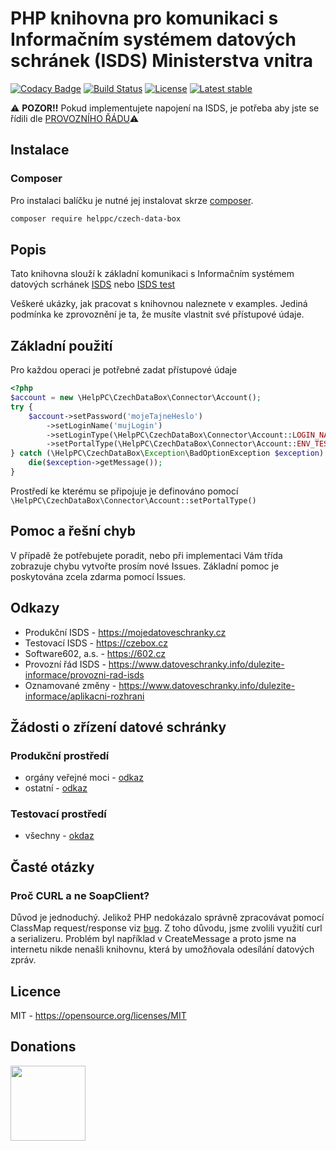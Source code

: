 # PHP knihovna pro komunikaci s Informačním systémem datových schránek (ISDS) Ministerstva vnitra

[![Codacy Badge](https://api.codacy.com/project/badge/Grade/5fcb9313dfd6467b956abba4d570d598)](https://www.codacy.com/app/Tirus91/czechDataBox?utm_source=github.com&amp;utm_medium=referral&amp;utm_content=HelpPC/isrs&amp;utm_campaign=Badge_Grade)
[![Build Status](https://travis-ci.org/HelpPC/czechDataBox.svg?branch=master)](https://travis-ci.org/HelpPC/czechDataBox) 
[![License](https://img.shields.io/badge/license-MIT-blue.svg)](https://packagist.org/packages/helppc/czechDataBox)
[![Latest stable](https://img.shields.io/packagist/v/helppc/czechDataBox.svg)](https://packagist.org/packages/helppc/czechDataBox)

⚠ **POZOR!!** Pokud implementujete napojení na ISDS, je potřeba aby jste se řídili dle [PROVOZNÍHO ŘÁDU](https://www.datoveschranky.info/dulezite-informace/provozni-rad-isds)⚠
## Instalace

### Composer

Pro instalaci balíčku je nutné jej instalovat skrze [composer](https://getcomposer.org/).

```bash
composer require helppc/czech-data-box
```

## Popis
Tato knihovna slouží k základní komunikaci s Informačním systémem datových scrhánek [ISDS](https://mojedatovaschranka.cz) nebo [ISDS test](https://czebox.cz)

Veškeré ukázky, jak pracovat s knihovnou naleznete v examples. Jediná podmínka ke zprovoznění je ta, že musíte vlastnit své přístupové údaje. 

## Základní použití
Pro každou operaci je potřebné zadat přístupové údaje
```php
<?php
$account = new \HelpPC\CzechDataBox\Connector\Account();
try {
    $account->setPassword('mojeTajneHeslo')
        ->setLoginName('mujLogin')
        ->setLoginType(\HelpPC\CzechDataBox\Connector\Account::LOGIN_NAME_PASSWORD)
        ->setPortalType(\HelpPC\CzechDataBox\Connector\Account::ENV_TEST);
} catch (\HelpPC\CzechDataBox\Exception\BadOptionException $exception) {
    die($exception->getMessage());
}
```
Prostředí ke kterému se připojuje je definováno pomocí ``\HelpPC\CzechDataBox\Connector\Account::setPortalType()``

## Pomoc a řešní chyb

V případě že potřebujete poradit, nebo při implementaci Vám třída zobrazuje chybu vytvořte prosím nové Issues. 
Základní pomoc je poskytována zcela zdarma pomocí Issues.

## Odkazy
- Produkční ISDS - https://mojedatoveschranky.cz
- Testovací ISDS - https://czebox.cz
- Software602, a.s. - https://602.cz
- Provozní řád ISDS - https://www.datoveschranky.info/dulezite-informace/provozni-rad-isds
- Oznamované změny - https://www.datoveschranky.info/dulezite-informace/aplikacni-rozhrani

## Žádosti o zřízení datové schránky
### Produkční prostředí
- orgány veřejné moci - [odkaz](https://www.datoveschranky.info/documents/1744842/1746058/sprava_dalsich_DS_OVM.zfo/cfd889e3-0c11-4228-d87f-5c426dfc5ebb)
- ostatní - [odkaz](https://www.datoveschranky.info/documents/1744842/1746063/zadost_zrizeni_ds.zfo/42ee7c26-16dd-427f-94c8-319453efdae4)

### Testovací prostředí
- všechny - [okdaz](https://www.datoveschranky.info/documents/1744842/1746073/zadost_zrizeni_testovaci_ds.zfo/4b75d5bf-0272-4305-9cef-8ec8f019e9d3)

## Časté otázky
### Proč CURL a ne SoapClient?
Důvod je jednoduchý. Jelikož PHP nedokázalo správně zpracovávat pomocí ClassMap request/response viz [bug](https://bugs.php.net/bug.php?id=45404). Z toho důvodu, jsme zvolili využití curl a serializeru. Problém byl například v CreateMessage a proto jsme na internetu nikde nenašli knihovnu, která by umožňovala odesílání datových zpráv.

## Licence
MIT - https://opensource.org/licenses/MIT

## Donations

[<img src="http://icons.iconarchive.com/icons/designbolts/credit-card-payment/256/Paypal-icon.png" width="120">](https://paypal.me/helppc)
